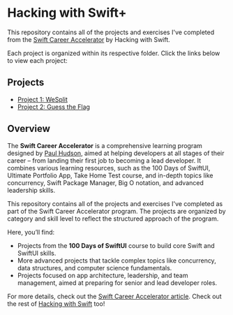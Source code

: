 # Hacking with Swift+

This repository contains all of the projects and exercises I've completed from the [Swift Career Accelerator](https://www.hackingwithswift.com/articles/272/swift-career-accelerator) by Hacking with Swift.

Each project is organized within its respective folder. Click the links below to view each project:

## Projects

- [Project 1: WeSplit](./100DaysOfSwiftUI/WeSplit)
- [Project 2: Guess the Flag](./100DaysOfSwiftUI/Guess-the-Flag)

## Overview

The **Swift Career Accelerator** is a comprehensive learning program designed by [Paul Hudson](https://www.hackingwithswift.com/articles/272/swift-career-accelerator), aimed at helping developers at all stages of their career – from landing their first job to becoming a lead developer. It combines various learning resources, such as the 100 Days of SwiftUI, Ultimate Portfolio App, Take Home Test course, and in-depth topics like concurrency, Swift Package Manager, Big O notation, and advanced leadership skills.

This repository contains all of the projects and exercises I've completed as part of the Swift Career Accelerator program. The projects are organized by category and skill level to reflect the structured approach of the program.

Here, you’ll find:
- Projects from the **100 Days of SwiftUI** course to build core Swift and SwiftUI skills.
- More advanced projects that tackle complex topics like concurrency, data structures, and computer science fundamentals.
- Projects focused on app architecture, leadership, and team management, aimed at preparing for senior and lead developer roles.

For more details, check out the [Swift Career Accelerator article](https://www.hackingwithswift.com/articles/272/swift-career-accelerator). Check out the rest of [Hacking with Swift](https://www.hackingwithswift.com/) too!
